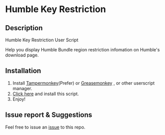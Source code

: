 # Humble Key Restriction

## Description

Humble Key Restriction User Script

Help you display Humble Bundle region restriction infomation on Humble's download page.

## Installation

1. Install [Tampermonkey](https://tampermonkey.net/)(Prefer) or [Greasemonkey](http://www.greasespot.net/) , or other userscript manager.
1. [Click here](https://github.com/Cloud-Swift/Humble-Key-Restriction/raw/master/HKR.user.js) and install this script.
1. Enjoy!

## Issue report & Suggestions

Feel free to issue an [issue](https://github.com/Cloud-Swift/Humble-Key-Restriction/issues) to this repo.